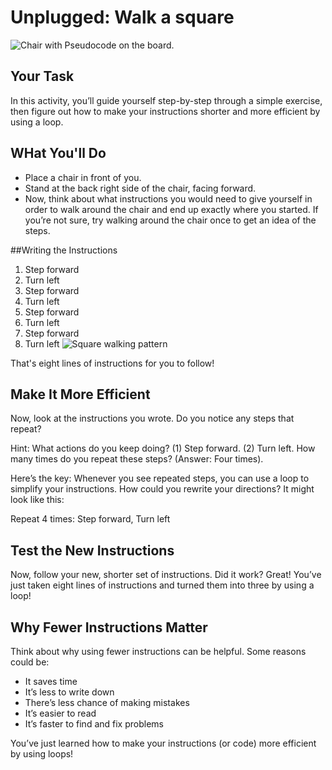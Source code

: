 # Unplugged: Walk a square

![Chair with Pseudocode on the board.](/static/courses/csintro/iteration/chair-pseudo.png)

## Your Task

In this activity, you’ll guide yourself step-by-step through a simple exercise, then figure out how to make your instructions shorter and more efficient by using a loop.

## WHat You'll Do

* Place a chair in front of you.
* Stand at the back right side of the chair, facing forward.
* Now, think about what instructions you would need to give yourself in order to walk around the chair and end up exactly where you started. If you’re not sure, try walking around the chair once to get an idea of the steps.

##Writing the Instructions

1. Step forward
2. Turn left
3. Step forward
4. Turn left
5. Step forward
6. Turn left
7. Step forward
8. Turn left
![Square walking pattern](/static/courses/csintro/iteration/square-walk.png)

That's eight lines of instructions for you to follow!

## Make It More Efficient

Now, look at the instructions you wrote. Do you notice any steps that repeat?

Hint: What actions do you keep doing? (1) Step forward. (2) Turn left. How many times do you repeat these steps? (Answer: Four times).

Here’s the key: Whenever you see repeated steps, you can use a loop to simplify your instructions. How could you rewrite your directions? It might look like this:

Repeat 4 times: Step forward, Turn left

## Test the New Instructions

Now, follow your new, shorter set of instructions. Did it work? Great! You’ve just taken eight lines of instructions and turned them into three by using a loop!

## Why Fewer Instructions Matter

Think about why using fewer instructions can be helpful. Some reasons could be:

* It saves time
* It’s less to write down
* There’s less chance of making mistakes
* It’s easier to read
* It’s faster to find and fix problems

You’ve just learned how to make your instructions (or code) more efficient by using loops!